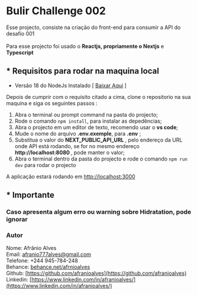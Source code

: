 # Bulir Challenge 002
Esse projecto, consiste na criação do front-end para consumir a API do desafio 001  <br /><br />
Para esse projecto foi usado o <b>Reactjs, propriamente o Nextjs</b> e <b>Typescript</b>

## * Requisitos para rodar na maquina local
<ul>
    <li>Versão 18 do NodeJs Instalado [ <a href="https://nodejs.org/pt/download/prebuilt-installer" target="blank"> Baixar Aqui</a> ]</li>
</ul>


Depois de cumprir com o requisito citado a cima, clone o repositorio na sua maquina e siga os seguintes passos :

<ol>
    <li>Abra o terminal ou prompt command na pasta do projecto;</li>
    <li>Rode o comando <code>npm install</code>, para instalar as depedências;</li>
    <li>Abra o projecto em um editor de texto, recomendo usar o <b>vs code</b>;</li>
    <li>Mude o nome do arquivo <b>.env.exemple</b>, para <b>.env</b> ;</li>
     <li>Substitua o valor do <b>NEXT_PUBLIC_API_URL </b>, pelo endereço da URL onde API está rodando</b>, se for no mesmo endereço <b>http://localhost:8080 </b>, pode manter o valor;</li>
    <li>Abra o terminal dentro da pasta do projecto e rode o comando <code>npm run dev</code> para rodar o projecto</li>
</ol>

A aplicação estará rodando em <a href="http://localhost:3000" target="blank">http://localhost:3000</a>



## * Importante
### Caso apresenta algum erro ou warning sobre Hidratation, pode ignorar 


### Autor

Nome: Afrânio Alves<br />
Email: afranio777alves@gmail.com<br />
Telefone: +244 945-784-248<br />
Behance: [behance.net/afrnioalves](behance.net/afrnioalves)<br />
Github: [https://github.com/afranioalves](https://github.com/afranioalves)<br />
Linkedin: [https://www.linkedin.com/in/afranioalves/](https://www.linkedin.com/in/afranioalves/)
